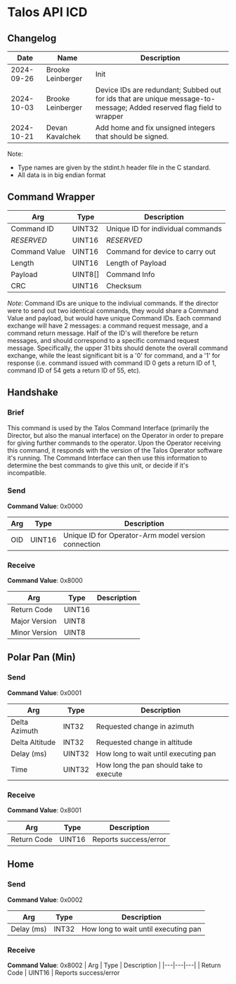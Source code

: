 # Talos API ICD

## Changelog

| Date | Name | Description |
|---|---|---|
| 2024-09-26 | Brooke Leinberger | Init |
| 2024-10-03 | Brooke Leinberger | Device IDs are redundant; Subbed out for ids that are unique message-to-message; Added reserved flag field to wrapper |
| 2024-10-21 | Devan Kavalchek   | Add home and fix unsigned integers that should be signed. |

Note: 
- Type names are given by the stdint.h header file in the C standard.
- All data is in big endian format

## Command Wrapper

| Arg           | Type | Description |
|---|---|---|
| Command ID    | UINT32    | Unique ID for individual commands |
| *RESERVED*    | UINT16    | *RESERVED* |
| Command Value | UINT16    | Command for device to carry out |
| Length        | UINT16    | Length of Payload |
| Payload       | UINT8[]   | Command Info |
| CRC           | UINT16    | Checksum |

*Note*: Command IDs are unique to the indiviual commands. If the director were to send out two identical commands, they would share a Command Value and payload, but would have unique Command IDs. Each command exchange will have 2 messages: a command request message, and a command return message. Half of the ID's will therefore be return messages, and should correspond to a specific command request message. Specifically, the upper 31 bits should denote the overall command exchange, while the least significant bit is a '0' for command, and a '1' for response (i.e. command issued with command ID 0 gets a return ID of 1, command ID of 54 gets a return ID of 55, etc).

## Handshake

### Brief
This command is used by the Talos Command Interface (primarily the Director, but also the manual interface) on the Operator in order to prepare for giving further commands to the operator. Upon the Operator receiving this command, it responds with the version of the Talos Operator software it's running. The Command Interface can then use this information to determine the best commands to give this unit, or decide if it's incompatible.

### Send
**Command Value**: 0x0000

| Arg           | Type | Description |
|---|---|---|
| OID | UINT16 | Unique ID for Operator-Arm model version connection |

### Receive
**Command Value**: 0x8000

| Arg | Type | Description |
|---|---|---|
| Return Code   | UINT16 | |
| Major Version | UINT8  | |
| Minor Version | UINT8  | |


## Polar Pan (Min)

### Send
**Command Value**: 0x0001

| Arg | Type | Description |
|---|---|---|
| Delta Azimuth     | INT32 | Requested change in azimuth |
| Delta Altitude    | INT32 | Requested change in altitude |
| Delay (ms)        | UINT32 | How long to wait until executing pan |
| Time              | UINT32 | How long the pan should take to execute |

### Receive
**Command Value**: 0x8001

| Arg | Type | Description |
|---|---|---|
| Return Code | UINT16 | Reports success/error


## Home

### Send
**Command Value**: 0x0002

| Arg | Type | Description |
|---|---|---|
| Delay (ms) | INT32 | How long to wait until executing pan |

### Receive
**Command Value**: 0x8002
| Arg | Type | Description |
|---|---|---|
| Return Code | UINT16 | Reports success/error
